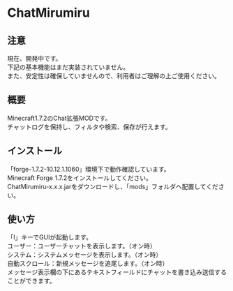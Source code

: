 ChatMirumiru
============
注意
----
現在、開発中です。  
下記の基本機能はまだ実装されていません。  
また、安定性は確保していませんので、利用者はご理解の上ご使用ください。

概要
----
Minecraft1.7.2のChat拡張MODです。  
チャットログを保持し、フィルタや検索、保存が行えます。

インストール
----
「forge-1.7.2-10.12.1.1060」環境下で動作確認しています。  
Minecraft Forge 1.7.2をインストールしてください。  
ChatMirumiru-x.x.x.jarをダウンロードし、「mods」フォルダへ配置してください。

使い方
----
「I」キーでGUIが起動します。  
ユーザー：ユーザーチャットを表示します。（オン時）  
システム：システムメッセージを表示します。（オン時）  
自動スクロール：新規メッセージを追尾します。（オン時）  
メッセージ表示欄の下にあるテキストフィールドにチャットを書き込み送信することができます。
